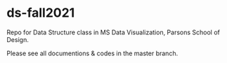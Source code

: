 # ds-fall2021

Repo for Data Structure class in MS Data Visualization, Parsons School of Design.

Please see all documentions & codes in the master branch.
